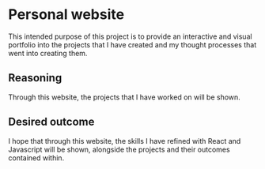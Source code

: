 # Personal website
This intended purpose of this project is to provide an interactive and visual portfolio into the projects that I have 
created and my thought processes that went into creating them. 

## Reasoning
Through this website, the projects that I have worked on will be shown.

## Desired outcome
I hope that through this website, the skills I have refined with React and Javascript  will be shown, alongside the 
projects and their outcomes contained within.

